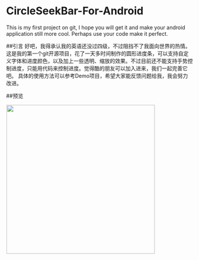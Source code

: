 # CircleSeekBar-For-Android
This  is my first project  on git, I hope you will get it and make your android application still more cool. Perhaps use your code make it perfect.

##引言
  好吧，我得承认我的英语还没过四级，不过阻挡不了我面向世界的热情。这是我的第一个git开源项目，花了一天多时间制作的圆形进度条，可以支持自定义字体和进度颜色，以及加上一些透明、缩放的效果。不过目前还不能支持手势控制进度，只能用代码来控制进度。觉得酷的朋友可以加入进来，我们一起完善它吧。
  具体的使用方法可以参考Demo项目，希望大家能反馈问题给我，我会努力改进。
  
##预览
<div class='row'>
        <img src='https://github.com/Hellobird/CircleSeekBar-For-Android/blob/master/preview.gif' width="400px" style='border: #f1f1f1 solid 1px'/>
</div>


